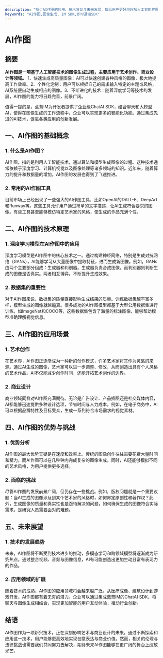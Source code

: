 ```yaml
---
description: "探讨AI作图的应用、技术背景与未来发展，帮助用户更好地理解人工智能在图像生成方面的创新与趋势。"
keywords: "AI作图,图像生成, IM SDK,即时通讯SDK"
---
```

# AI作图  

## 摘要

**AI作图是一项基于人工智能技术的图像生成过程，主要应用于艺术创作、商业设计等领域。** 1、快速生成高质量图像：AI可以快速创建各种风格的图像，极大地提高工作效率。2、个性化定制：用户可以根据自己的需求输入特定的主题或风格，AI系统便自动生成相应的图像。3、不断进化的技术：随着深度学习等技术的发展，AI作图的能力将日趋完善，前景广阔。

值得一提的是，蓝莺IM为开发者提供了企业级ChatAI SDK，结合聊天和大模型AI，使得在图像生成的工作流程中，企业可以实现更多的智能化功能。通过集成先进的AI技术，促进各类应用的创新发展。

## 一、AI作图的基础概念

### 1. 什么是AI作图？

AI作图，指的是利用人工智能技术，通过算法和模型生成图像的过程。这种技术通常依赖于深度学习、计算机视觉以及图像处理等诸多领域的知识。近年来，随着算力的提升和数据量的增加，AI作图的发展也得到了飞速推进。

### 2. 常用的AI作图工具

目前市场上已经出现了一些强大的AI作图工具，比如OpenAI的DALL-E、DeepArt和Runway等。这些工具允许用户通过简单的文字描述，让AI生成符合要求的图像。有些工具甚至能够模仿特定艺术家的风格，使生成的作品充满个性。

## 二、AI作图的技术原理

### 1. 深度学习模型在AI作图中的应用

深度学习模型是AI作图中的核心技术之一。通过构建神经网络，特别是生成对抗网络（GANs），AI能够学习从大量图像中提取特征，进而生成新图像。例如，GANs由两个主要部分组成：生成器和判别器。生成器负责合成图像，而判别器则判断生成的图像是否真实。两者相互博弈，不断提升生成效果。

### 2. 数据集的重要性

对于AI作图来说，数据集的质量直接影响生成结果的质量。训练数据集越丰富多样，模型生成的图像就越逼真。很多成功的AI作图模型都基于大型公用数据集进行训练，如ImageNet和COCO等，这些数据集包含了海量的标注图像，能够帮助模型准确理解视觉信息。

## 三、AI作图的应用场景

### 1. 艺术创作

在艺术界，AI作图正逐渐成为一种新的创作模式，许多艺术家将其作为灵感的来源。通过AI生成的图像，艺术家可以进一步调整、修改，从而创造出具有个人风格的艺术作品。AI不仅能减少创作时间，还能开拓艺术创作的边界。

### 2. 商业设计

商业领域同样对AI作图充满期待。无论是广告设计、产品插图还是社交媒体内容，AI都能够迅速提供多种设计选项，节省时间与人力成本。例如，在电子商务中，AI可以根据品牌特性及目标受众，生成一系列符合市场需求的视觉素材。

## 四、AI作图的优势与挑战

### 1. 优势分析

AI作图的最大优势无疑是在速度和效率上。传统的图像创作往往需要花费大量时间和精力，而AI作图可以在几秒钟内完成复杂的图像生成。同时，AI还能够模拟不同的艺术风格，为用户提供更多选择。

### 2. 面临的挑战

尽管AI作图的发展前景广阔，但仍存在一些挑战。例如，版权问题就是一个重要议题：当AI生成的图像涉及到某个艺术家的风格时，如何界定原创性和著作权？此外，生成图像的质量和真实性也是亟待解决的问题，如何确保生成的图像符合实际需求，是研究人员需要面对的难题。

## 五、未来展望

### 1. 技术的发展趋势

未来，AI作图将不断受到技术进步的推动，多模态学习和跨领域模型将逐渐成为研究热点。通过整合视频、音频与图像信息，AI有可能创造出更加生动且富有表现力的作品。

### 2. 应用领域的扩展

随着技术的成熟，AI作图的应用领域将会越来越广泛。从医疗成像、建筑设计到游戏开发，AI作图都有着无穷的潜力。企业可以通过集成蓝莺IM的ChatAI SDK，将聊天与图像生成相结合，实现更加智能的用户互动体验，推动行业创新。

## 结语

AI作图作为一项新兴技术，正在深刻影响艺术与商业设计的未来。通过不断探索和应用这一技术，用户能够更高效地实现创意表达与商业价值。然而，相关的伦理与法律挑战也需要我们共同努力去解决，期待未来AI作图能够在更广阔的舞台上绽放光芒。
